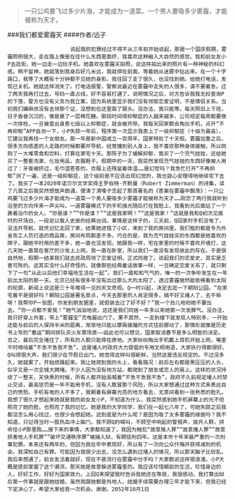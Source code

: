 > 一只公鸡要飞过多少片海，才能成为一道菜。一个男人要吸多少雾霾，才能被称为天才。

###我们都爱雾霾天
####作者/远子

						说起我的犯罪经过不得不从三年前开始说起，那是一个国庆假期，雾霾照例很大，走在路上像是在往什么东西里面挤，我喜欢这种融入大自然的感觉。我和前女友小P去逛街，她一边走一边玩手机。她喜欢在雾霾天拍照，说这样拍出来的照片有一种神秘的科幻感。稍不留神，她就落到我身后好几米远，我就停在前面，等着她从迷雾中钻出来。在一个十字路口，我等了大概有十分钟都不见她的身影。我往回了走了很久，也没找到她。给她打电话，发现已关机。她就这样消失了。打电话报警，警察说最近在雾霾中走失的人很多，请不要着急。过了两天我再打过去，号码一直占线，好不容易打通了，说明情况之后，对方告诉我我无权查询P的下落，警方也没有义务为我立案，因为系统里显示我们没有领取恋爱证明，不是情侣关系。当初我们嫌麻烦没有去领那个证，没想到在这里栽了跟头。没办法，我只能等。每天照旧上下班，日子昏昏沉沉的，像是裹了一层棉花糖。那段时间得抑郁症的人越来越多，公司规定每周都要做一次体检，一旦被查出身患七级以上抑郁症，就会被开除。我每天回家都会掏出手机，点开“不再抑郁”APP自测一下，小P失踪一年后，程序第一次显示我患上了一级抑郁症（十级为最高），它建议我再找一个女朋友。那一年是新中国成立一百周年，国家特批了十天假。雾霾加重之后，很多方向感差的人走路的时候都要开导航，经常撞到别人身上，我不喜欢那种身体接触，所以网购了一大堆零食和饮料，打算在家宅十天。那阵子为了缓解抑郁，我买了一个充气娃娃，还给她买了一整套洗漱、化妆用品，衣服鞋子。假期中的一天，我突然发现充气娃娃的东西好像被人用过了：牙膏被挤过，毛巾湿答答的，衣服上还残留着体温……是幻觉吗？我急忙打开“不再抑郁”测了一遍，还是一级抑郁症，这个级别是不应该出现幻觉的，我也就心安理得地继续宅下去了。我买了一本2020年诺贝尔文学奖得主罗伯特·齐默曼（Robert Zimmerman）的诗集，读了几首之后我突然想放声朗诵，便清了清嗓子念起了那首著名的《答案在雾霾中飘荡》：一只公鸡要飞过多少片海才能成为一道菜一个男人要吸多少雾霾才能被称为天才……刚念了两行我就听到浴室的方向传来一声尖叫，一道雾霾模式下的手机强光随后打在我脸上，我看到光后面站了一个裹着浴巾的女人。“你是谁？”“你是谁？”“这是我家啊！”“这是我家！”这就是我和Q初次见面时的开场白，一段足以载入史册的经典台词。事情是这样子的，三天前，Q回家时手机没电了，没法开导航，就凭记忆走回了家，结果她进错了小区，来到了我的房间里。我们租的都是专为外省务工人员打造的商品房，房间布局都差不多。巧合的是，我为充气娃娃买的东西都是她喜欢的牌子，跟她平时用的差不多，她一直也没发现。她跟我一样，宅在家里的时候不喜欢开墙灯，这几天她一直窝在客厅的沙发上上网，我一直在卧室，所以我们一直没有发现彼此的存在。于是很自然地，假期一结束我们就去民政局领了恋爱证明，正式同居了。说起我们的恋爱史，其实是乏善可陈的。这其实没什么好奇怪的，就像那些经典童话故事一样，一旦确定恋爱关系了，就只剩下了一句“从此以后他们幸福地生活在一起”。我们一直和和气气的，唯一的一次争吵发生在一年前出太阳的那一天。北京已经有很多年没有出过那么大的太阳了，透过雾霾居然能依稀看到太阳的轮廓，新闻上说这是三十年难得一见的天文奇观。Q一时兴起，决定去逛一下朝阳公园。“在家宅着不是很好吗？朝阳公园是著名景点，今天去那里的人肯定很多，搞不好又堵人了，去干嘛呀！我帮你P一张图，你发到朋友圈里，就假装去过了好不好？”我一个劲儿地劝她不要出去。“你一点都不爱我！”她气汹汹地说，这还是我们同居一年多以来她第一次发脾气。没办法，我只好穿上外套，带上“雾霾宝”充电器出门了。果不其然，一走到楼下就发现人特别多，一开始还能与前后的人保持半米的距离，渐渐地只能以摩肩接踵的方式往前挪动了，那情形就像是历史书上写的“春运”期间排队买火车票场景——由此也可以想见，国家取消春节是多么明智的决定。总之，最后完全堵住了，所有的人都只能停在原地。大家纷纷掏出手机戴上耳机开始上网，嘴里不时嘀咕着“不急不急我不急”。这是堵人时政府大力提倡的专用文明用语，大家执行得都很好。Q叫得很大声，我们很少在节假日出门，她觉得这样叫很新鲜，当然这是违反规定的。不过没多久，她就累了，开始烦躁起来。我让她爬到我的头上，看看路况：前后左右都是黑压压的人头，似乎又是一次全城大拥堵。不少人因为没有地方站，都爬到了朋友或恋人的肩上。这样的状况持续了一整天，天快黑的时候，所有人都开始高喊着“不急不急我不急”。政府不久前规定堵人时禁止交谈，最高惩罚是一年不能用手机，没有人敢冒那个风险，所以大家想通过这种方式来表达自己的愤怒。手机有电的人不多了，我朝着有屏幕光亮的地方看去，无意间看到一张熟悉的脸孔。我想了很久才想起来她就是我的前女友小P，不知道为什么，我突然感到她手机屏幕上的光不但照亮了她的脸，也照亮了我的记忆。她是我的大学同学，我们在一起七八年了，可她失踪之后我都没怎么用心找过，也很少会想起她。这到底是为什么呢？是因为吸了太多雾霾的缘故吗？我不知道，只记得当时一股热血冲上脑门，我不顾Q的喊叫，不顾空中响起的警报声，拨开人群，拼命往小P那里跑……接下来的事情，大家都知道了，我因为触犯“故意推人罪”“故意撞人罪”“故意损害他人手机罪”“破坏交通秩序罪”被捕入狱，有期徒刑四年。这是本市十年来最严重的一次刑事犯罪。本来还有两年的，但因为我在牢中表现好，所以有了一次向公众忏悔并获得减刑的机会。我深知自己有罪。可能因为我很少出去，没怎么遇到过堵人的情况，所以那天脑子比较乱。我后来想通了，前女友活着就好，现在不是流行在雾霾中分手吗？大家都说这样很浪漫。小P大概是提前掌握了这个潮流，那天她是故意躲进雾霾里的。我应该珍惜眼前的生活，珍惜身边的人，好好工作，好好为国家效力。上回Q来探望我时告诉我她还在等我，我很感动。我打算出狱后第一件事就是跟她结婚，虽然我跟她都是外地人，结婚手续需要办理三年才能下来，但我已经下定决心了。希望大家给我一次机会。谢谢。2052年10月1日			  		